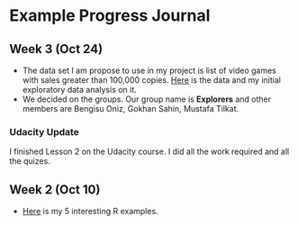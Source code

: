 # Example Progress Journal

## Week 3 (Oct 24)

+ The data set I am propose to use in my project is list of video games with sales greater than 100,000 copies. [Here](files/Assignment_2.html) is the data and my initial exploratory data analysis on it.
+ We decided on the groups. Our group name is **Explorers** and other members are Bengisu Oniz, Gokhan Sahin, Mustafa Tilkat.

### Udacity Update 

I finished Lesson 2 on the Udacity course. I did all the work required and all the quizes.

## Week 2 (Oct 10)

+ [Here](files/HW1_Progress_Journal_and_5_R_Examples.html) is my 5 interesting R examples. 
